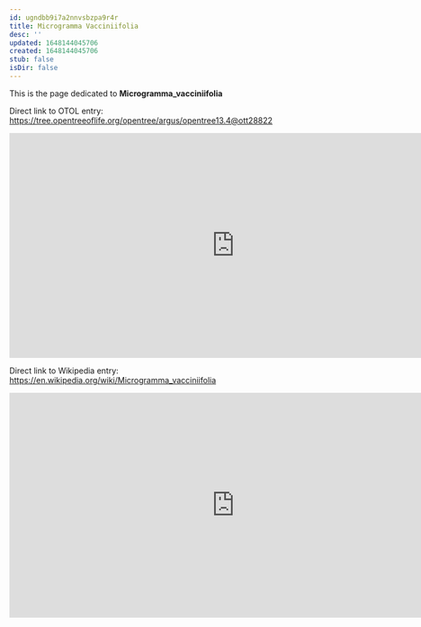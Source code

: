 ```yaml
---
id: ugndbb9i7a2nnvsbzpa9r4r
title: Microgramma Vacciniifolia
desc: ''
updated: 1648144045706
created: 1648144045706
stub: false
isDir: false
---
```

This is the page dedicated to **Microgramma_vacciniifolia**


Direct link to OTOL entry: https://tree.opentreeoflife.org/opentree/argus/opentree13.4@ott28822



<html>
    <body>
    <iframe src="https://tree.opentreeoflife.org/opentree/argus/opentree13.4@ott28822"
    width="800" height="400" frameborder="0" allowfullscreen> </iframe>
    </body>
</html>
    


Direct link to Wikipedia entry: https://en.wikipedia.org/wiki/Microgramma_vacciniifolia



<html>
    <body>
    <iframe src="https://en.wikipedia.org/wiki/Microgramma_vacciniifolia"
    width="800" height="400" frameborder="0" allowfullscreen> </iframe>
    </body>
</html>
    
